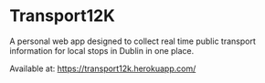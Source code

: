 # Transport12K
A personal web app designed to collect real time public transport information for local stops in Dublin in one place.

Available at: https://transport12k.herokuapp.com/

